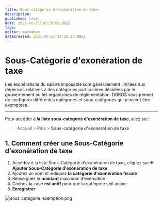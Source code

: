 ```yaml
---
title: Sous-catégorie d'exonération de taxe
description: 
published: true
date: 2021-06-21T10:29:03.863Z
tags: 
editor: markdown
dateCreated: 2021-06-21T10:26:35.095Z
---
```


# Sous-Catégorie d'exonération de taxe

Les exonérations du salaire imposable sont généralement limitées aux dépenses relatives à des catégories particulières décidées par le gouvernement ou les organismes de réglementation. DOKOS vous permet de configurer différentes catégories et sous-catégories qui peuvent être exemptées. 

---

Pour accéder à **la liste sous-catégorie d'exonération de taxe**, allez sur :

> Accueil > Paie > **Sous-catégorie d'exonération de taxe**

## 1. Comment créer une Sous-Catégorie d'exonération de taxe

1. Accédez à la liste Sous-Catégorie d'exonération de taxe, cliquez sur **:heavy_plus_sign: Ajouter  Sous-Catégorie d'exonération de taxe**.
2. Ajoutez un nom et indiquez **la catégorie d'exonération fiscale**
3. Renseignez le **montant** maximum d'exemption
3. Cochez la case **est actif** pour que la catégorie soit active.
4. **Enregistrer**

![sous_catégorie_exemption.png](/payroll/employee-tax-exemption-declaration/sous_catégorie_exemption.png)